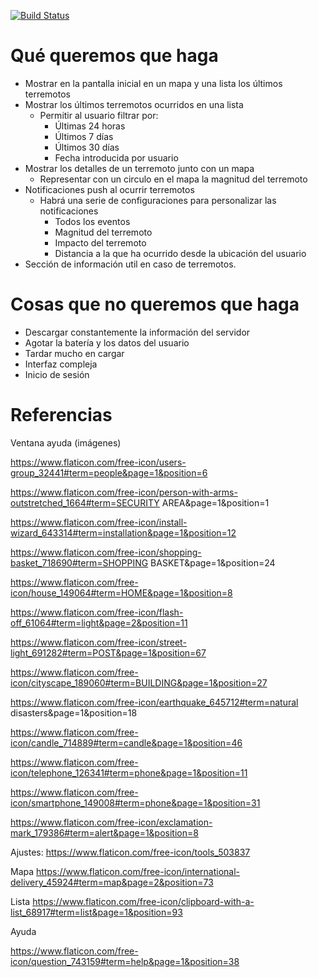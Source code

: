 [![Build Status](https://travis-ci.org/Egibide-GrupoA/terremotos.svg?branch=master)](https://travis-ci.org/Egibide-GrupoA/terremotos)

# Qué queremos que haga 
- Mostrar en la pantalla inicial en un mapa y una lista los últimos terremotos
- Mostrar los últimos terremotos ocurridos en una lista
     - Permitir al usuario filtrar por:
          - Últimas 24 horas
          - Últimos 7 días
          - Últimos 30 días
          - Fecha introducida por usuario
- Mostrar los detalles de un terremoto junto con un mapa
	- Representar con un circulo en el mapa la magnitud del terremoto
- Notificaciones push al ocurrir terremotos
     - Habrá una serie de configuraciones para personalizar las notificaciones 
          - Todos los eventos
          - Magnitud del terremoto
          - Impacto del terremoto
          - Distancia a la que ha ocurrido desde la ubicación del usuario
- Sección de información util en caso de terremotos.

# Cosas que no queremos que haga
- Descargar constantemente la información del servidor
- Agotar la batería y los datos del usuario
- Tardar mucho en cargar
- Interfaz compleja 
- Inicio de sesión

# Referencias

Ventana ayuda (imágenes)

https://www.flaticon.com/free-icon/users-group_32441#term=people&page=1&position=6

https://www.flaticon.com/free-icon/person-with-arms-outstretched_1664#term=SECURITY AREA&page=1&position=1

https://www.flaticon.com/free-icon/install-wizard_643314#term=installation&page=1&position=12

https://www.flaticon.com/free-icon/shopping-basket_718690#term=SHOPPING BASKET&page=1&position=24

https://www.flaticon.com/free-icon/house_149064#term=HOME&page=1&position=8

https://www.flaticon.com/free-icon/flash-off_61064#term=light&page=2&position=11

https://www.flaticon.com/free-icon/street-light_691282#term=POST&page=1&position=67

https://www.flaticon.com/free-icon/cityscape_189060#term=BUILDING&page=1&position=27

https://www.flaticon.com/free-icon/earthquake_645712#term=natural disasters&page=1&position=18

https://www.flaticon.com/free-icon/candle_714889#term=candle&page=1&position=46

https://www.flaticon.com/free-icon/telephone_126341#term=phone&page=1&position=11

https://www.flaticon.com/free-icon/smartphone_149008#term=phone&page=1&position=31

https://www.flaticon.com/free-icon/exclamation-mark_179386#term=alert&page=1&position=8

Ajustes:
https://www.flaticon.com/free-icon/tools_503837

Mapa
https://www.flaticon.com/free-icon/international-delivery_45924#term=map&page=2&position=73

Lista
https://www.flaticon.com/free-icon/clipboard-with-a-list_68917#term=list&page=1&position=93

Ayuda

https://www.flaticon.com/free-icon/question_743159#term=help&page=1&position=38


